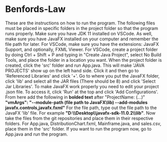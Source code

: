 # Benfords-Law
These are the instructions on how to run the program. The following files must be placed in specific folders in the project folder so that the program runs properly. Make sure you have JDK 11 installed on VSCode. As well, make sure you have JavaFX installed on your computer and remember the file path for later. For VSCode, make sure you have the extensions: JavaFX Support, and optionally, FXML Viewer. For VSCode, create a project folder by doing Ctrl + Shift + P and typing in "Create Java Project", select No Build Tools, and place the folder in a location you want. When the project folder is created, click the 'src' folder and run App.java. This will make 'JAVA PROJECTS' show up on the left hand side. Click it and then go to 'Referenced Libraries' and click '+'. Go to where you put the JavaFX folder, click 'lib' and select all the JAR files (There should be 8) and click 'Select Jar Libraries'. To make JavaFX work properly you need to edit your project .json file. To access it, click 'Run' at the top and click 'Add Configurations'. From here add the following in **bolded text** after "ProjectName: (...)" **"vmArgs": "--module-path (file path to JavaFX\\lib) --add-modules javafx.controls,javafx.fxml"** For the file path, type out the file path to the JavaFX 'lib' file. For example **"D:\\\Desktop\\\javafx-sdk-11.0.2\\\lib"**.  Now take the files from the git repositories and place them in their respective folders. For App.java, DistributionChart.fxml, Mainframe.java, and sales.csv, place them in the 'src' folder. If you want to run the program now, go to App.java and run the program.
